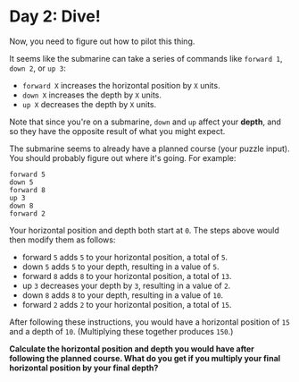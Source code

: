 # Day 2: Dive!

Now, you need to figure out how to pilot this thing.

It seems like the submarine can take a series of commands like `forward 1`, `down 2`, or `up 3`:

- `forward X` increases the horizontal position by `X` units.
- `down X` increases the depth by `X` units.
- `up X` decreases the depth by `X` units.

Note that since you're on a submarine, `down` and `up` affect your **depth**, and so they have the opposite result of what you might expect.

The submarine seems to already have a planned course (your puzzle input). You should probably figure out where it's going. For example:

```
forward 5
down 5
forward 8
up 3
down 8
forward 2
```

Your horizontal position and depth both start at `0`. The steps above would then modify them as follows:

- forward `5` adds `5` to your horizontal position, a total of `5`.
- down `5` adds `5` to your depth, resulting in a value of `5`.
- forward `8` adds `8` to your horizontal position, a total of `13`.
- up `3` decreases your depth by `3`, resulting in a value of `2`.
- down `8` adds `8` to your depth, resulting in a value of `10`.
- forward `2` adds `2` to your horizontal position, a total of `15`.

After following these instructions, you would have a horizontal position of `15` and a depth of `10`. (Multiplying these together produces `150`.)

**Calculate the horizontal position and depth you would have after following the planned course. What do you get if you multiply your final horizontal position by your final depth?**